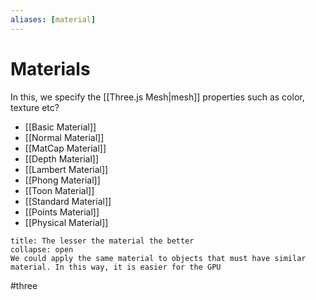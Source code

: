 ```yaml
---
aliases: [material]
---
```

# Materials
In this, we specify the [[Three.js Mesh|mesh]] properties such as color, texture etc?
- [[Basic Material]]
- [[Normal Material]]
- [[MatCap Material]]
- [[Depth Material]]
- [[Lambert Material]]
- [[Phong Material]]
- [[Toon Material]]
- [[Standard Material]]
- [[Points Material]]
- [[Physical Material]]

```ad-Attention
title: The lesser the material the better
collapse: open
We could apply the same material to objects that must have similar material. In this way, it is easier for the GPU

```




#three